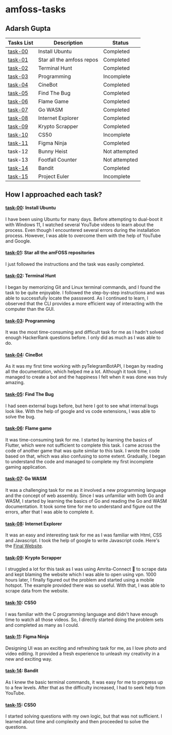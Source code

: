 # amfoss-tasks
## Adarsh Gupta

**Tasks List**|**Description**|**Status**
--------------|---------------|---------------
[task-00](https://github.com/adarsh8848/amfoss-tasks/tree/main/task-00)|Install Ubuntu|Completed
[task-01](https://github.com/adarsh8848/amfoss-tasks/tree/main/task-01)|Star all the amfoss repos|Completed
[task-02](https://github.com/adarsh8848/amfoss-tasks/tree/main/task-02)|Terminal Hunt|Completed
[task-03](https://github.com/adarsh8848/amfoss-tasks/tree/main/task-03)|Programming|Incomplete
[task-04](https://github.com/adarsh8848/amfoss-tasks/tree/main/task-04)|CineBot|Completed
[task-05](https://github.com/adarsh8848/amfoss-tasks/tree/main/task-05)|Find The Bug|Completed
[task-06](https://github.com/adarsh8848/amfoss-tasks/tree/main/task-06)|Flame Game|Completed
[task-07](https://github.com/adarsh8848/amfoss-tasks/tree/main/task-07)|Go WASM|Completed
[task-08](https://github.com/adarsh8848/amfoss-tasks/tree/main/task-08)|Internet Explorer|Completed
[task-09](https://github.com/adarsh8848/amfoss-tasks/tree/main/task-09)|Krypto Scrapper|Completed
[task-10](https://github.com/adarsh8848/amfoss-tasks/tree/main/task-10)|CS50|Incomplete
[task-11](https://github.com/adarsh8848/amfoss-tasks/tree/main/task-11)|Figma Ninja|Completed
task-12|Bunny Heist|Not attempted
task-13|Footfall Counter|Not attempted
[task-14](https://github.com/adarsh8848/amfoss-tasks/tree/main/task-14)|Bandit|Completed
[task-15](https://github.com/adarsh8848/amfoss-tasks/tree/main/task-15)|Project Euler|Incomplete


## How I approached each task?

#### [task-00](https://github.com/adarsh8848/amfoss-tasks/tree/main/task-00): Install Ubuntu

I have been using Ubuntu for many days. Before attempting to dual-boot it with Windows 11, I watched several YouTube videos to learn about the process. Even though I encountered several errors during the installation process. However, I was able to overcome them with the help of YouTube and Google.

#### [task-01](https://github.com/adarsh8848/amfoss-tasks/tree/main/task-01): Star all the amFOSS repositories

I just followed the instructions and the task was easily completed.

#### [task-02](https://github.com/adarsh8848/amfoss-tasks/tree/main/task-02): Terminal Hunt 

I began by memorizing Git and Linux terminal commands, and I found the task to be quite enjoyable. I followed the step-by-step instructions and was able to successfully locate the passsword. As I continued to learn, I observed that the CLI provides a more efficient way of interacting with the computer than the GUI.

#### [task-03](https://github.com/adarsh8848/amfoss-tasks/tree/main/task-03): Programming
It was the most time-consuming and difficult task for me as I hadn't solved enough HackerRank questions before. I only did as much as I was able to do.

#### [task-04](https://github.com/adarsh8848/amfoss-tasks/tree/main/task-04): CineBot

As it was my first time working with pyTelegramBotAPI, I began by reading all the documentation, which helped me a lot. Although it took time, I managed to create a bot and the happiness I felt when it was done was truly amazing.

#### [task-05](https://github.com/adarsh8848/amfoss-tasks/tree/main/task-05): Find The Bug

I had seen external bugs before, but here I got to see what internal bugs look like. With the help of google and vs code extensions, I was able to solve the bug.

#### [task-06](https://github.com/adarsh8848/amfoss-tasks/tree/main/task-06): Flame game

It was time-consuming task for me. I started by learning the basics of Flutter, which were not sufficient to complete this task. I came across the code of another game that was quite similar to this task. I wrote the code based on that, which was also confusing to some extent. Gradually, I began to understand the code and managed to complete my first incomplete gaming application.

#### [task-07](https://github.com/adarsh8848/amfoss-tasks/tree/main/task-07): Go WASM

It was a challenging task for me as it involved a new programming language and the concept of web assembly. Since I was unfamiliar with both Go and WASM, I started by learning the basics of Go and reading the Go and WASM documentation. It took some time for me to understand and figure out the errors, after that I was able to complete it.

#### [task-08](https://github.com/adarsh8848/amfoss-tasks/tree/main/task-08): Internet Explorer

It was an easy and interesting task for me as I was familiar with Html, CSS and Javascript. I took the help of google to write Javascript code. Here's the [Final Website](https://drumkittttt.netlify.app/).

#### [task-09](https://github.com/adarsh8848/amfoss-tasks/tree/main/task-09): Krypto Scrapper

I struggled a lot for this task as I was using Amrita-Connect 🙇 to scrape data and kept blaming the website which I was able to open using vpn. 1000 hours later, I finally figured out the problem and started using a mobile hotspot. The example provided there was so useful. With that, I was able to scrape data from the website.

#### [task-10](https://github.com/adarsh8848/amfoss-tasks/tree/main/task-10): CS50

I was familiar with the C programming language and didn't have enough time to watch all those videos. So, I directly started doing the problem sets and completed as many as I could.

#### [task-11](https://github.com/adarsh8848/amfoss-tasks/tree/main/task-11): Figma Ninja

Designing UI was an exciting and refreshing task for me, as I love photo and video editing. It provided a fresh experience to unleash my creativity in a new and exciting way.

#### [task-14](https://github.com/adarsh8848/amfoss-tasks/tree/main/task-14): Bandit

As I knew the basic terminal commands, it was easy for me to progress up to a few levels. After that as the difficulty increased, I had to seek help from YouTube.

#### [task-15](https://github.com/adarsh8848/amfoss-tasks/tree/main/task-15): CS50

I started solving questions with my own logic, but that was not sufficient. I learned about time and complexity and then proceeded to solve the questions.
